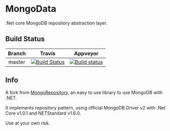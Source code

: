 # MongoData
.Net core MongoDB repository abstraction layer.

Build Status
------------

|Branch|Travis|Appveyor|
|:------:|:------:|:------:|
|master|[![Build Status](https://travis-ci.org/vinhch/MongoData.svg?branch=master)](https://travis-ci.org/vinhch/MongoData)|[![Build status](https://ci.appveyor.com/api/projects/status/h7g6e8w3ltiwshxe/branch/master?svg=true)](https://ci.appveyor.com/project/vinhch/mongodata)|

Info
----

A fork from [MongoRepository](https://github.com/RobThree/MongoRepository), an easy to use library to use MongoDB with .NET.

It implements repository pattern, using official  MongoDB.Driver v2 with .Net Core v1.0.1 and NETStandard v1.6.0.

Use at your own risk.